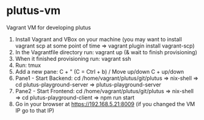 # plutus-vm
Vagrant VM for developing plutus

1. Install Vagrant and VBox on your machine (you may want to install vagrant scp at some point of time => vagrant plugin install vagrant-scp)
2. In the Vagrantfile directory run: vagrant up (& wait to finish provisioning)
3. When it finished provisioning run: vagrant ssh
4. Run: tmux
5. Add a new pane: C + " (C = Ctrl + b) / Move up/down C + up/down
6. Pane1 - Start Backend: cd /home/vagrant/plutus/git/plutus => nix-shell => cd plutus-playground-server => plutus-playground-server
7. Pane2 - Start Frontend: cd /home/vagrant/plutus/git/plutus => nix-shell => cd plutus-playground-client => npm run start
8. Go in your browser at https://192.168.5.21:8009 (if you changed the VM IP go to that IP)